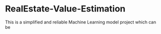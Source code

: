 # RealEstate-Value-Estimation
This is a simplified and reliable Machine Learning model project which can be